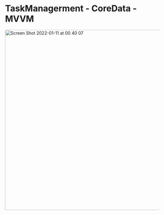 # TaskManagerment - CoreData - MVVM

<img width="590" alt="Screen Shot 2022-01-11 at 00 40 07" src="https://user-images.githubusercontent.com/66858640/148812702-9108798e-01a2-41ac-b620-494ec1e08b5f.png">
